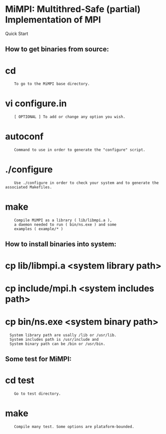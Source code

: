 # MiMPI: Multithred-Safe (partial) Implementation of MPI
Quick Start

How to get binaries from source:
-------------------------------
  
   # cd <MiMPI directory>
  
        To go to the MiMPI base directory.
  
   # vi configure.in

        [ OPTIONAL ] To add or change any option you wish.
  
   # autoconf

        Command to use in order to generate the "configure" script.
  
   # ./configure
  
        Use ./configure in order to check your system and to generate the associated Makefiles.
  
   # make
  
        Compile MiMPI as a library ( lib/libmpi.a ),
        a daemon needed to run ( bin/ns.exe ) and some
        examples ( example/* )
  

How to install binaries into system:
-----------------------------------
  
   # cp lib/libmpi.a     &lt;system library path&gt;<br>
   # cp include/mpi.h    &lt;system includes path&gt;<br>
   # cp bin/ns.exe       &lt;system binary path&gt;
  
      System library path are usally /lib or /usr/lib.
      System includes path is /usr/include and
      System binary path can be /bin or /usr/bin.
  
  
Some test for MiMPI:
--------------------
  
   # cd test
        
        Go to test directory.
        
   # make
        
        Compile many test. Some options are plataform-bounded.



